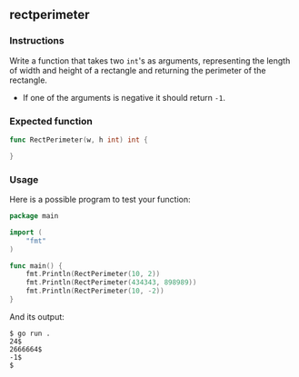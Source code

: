 ## rectperimeter

### Instructions

Write a function that takes two `int`'s as arguments, representing the length of width and height of a rectangle and returning the perimeter of the rectangle.

- If one of the arguments is negative it should return `-1`.

### Expected function

```go
func RectPerimeter(w, h int) int {

}
```

### Usage

Here is a possible program to test your function:

```go
package main

import (
	"fmt"
)

func main() {
	fmt.Println(RectPerimeter(10, 2))
	fmt.Println(RectPerimeter(434343, 898989))
	fmt.Println(RectPerimeter(10, -2))
}
```

And its output:

```console
$ go run .
24$
2666664$
-1$
$
```
